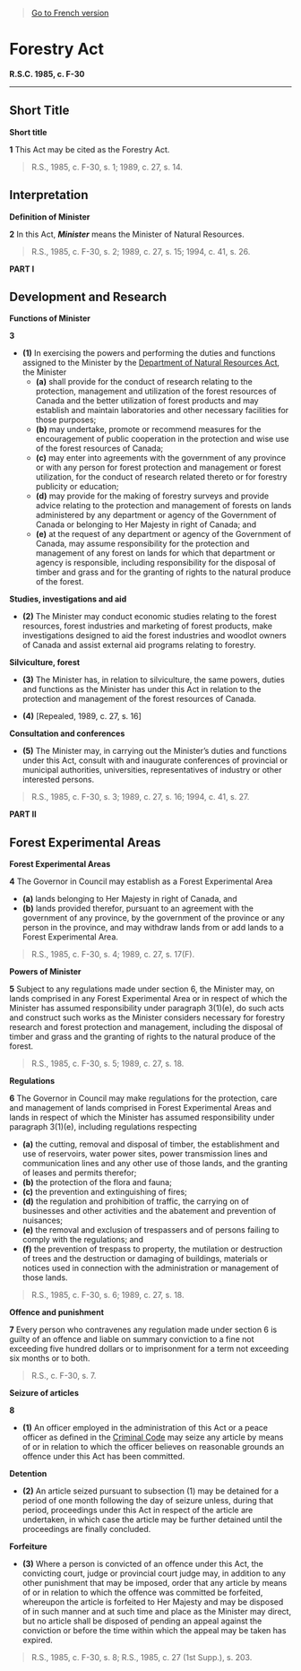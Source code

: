 > [Go to French version](/fr/Lois/Lois%20révisées%20du%20Canada/F/F-30.md)

# Forestry Act

**R.S.C. 1985, c. F-30**


----------



## Short Title



**Short title**

**1** This Act may be cited as the Forestry Act.
> R.S., 1985, c. F-30, s. 1; 1989, c. 27, s. 14.





## Interpretation



**Definition of Minister**

**2** In this Act, ***Minister*** means the Minister of Natural Resources.
> R.S., 1985, c. F-30, s. 2; 1989, c. 27, s. 15; 1994, c. 41, s. 26.





**PART I** 
## Development and Research



**Functions of Minister**

**3** 

- **(1)** In exercising the powers and performing the duties and functions assigned to the Minister by the [Department of Natural Resources Act](/en/Acts/Statutes%20of%20Canada/1994/c.%2041.md), the Minister
	- **(a)** shall provide for the conduct of research relating to the protection, management and utilization of the forest resources of Canada and the better utilization of forest products and may establish and maintain laboratories and other necessary facilities for those purposes;
	- **(b)** may undertake, promote or recommend measures for the encouragement of public cooperation in the protection and wise use of the forest resources of Canada;
	- **(c)** may enter into agreements with the government of any province or with any person for forest protection and management or forest utilization, for the conduct of research related thereto or for forestry publicity or education;
	- **(d)** may provide for the making of forestry surveys and provide advice relating to the protection and management of forests on lands administered by any department or agency of the Government of Canada or belonging to Her Majesty in right of Canada; and
	- **(e)** at the request of any department or agency of the Government of Canada, may assume responsibility for the protection and management of any forest on lands for which that department or agency is responsible, including responsibility for the disposal of timber and grass and for the granting of rights to the natural produce of the forest.

**Studies, investigations and aid**

- **(2)** The Minister may conduct economic studies relating to the forest resources, forest industries and marketing of forest products, make investigations designed to aid the forest industries and woodlot owners of Canada and assist external aid programs relating to forestry.

**Silviculture, forest**

- **(3)** The Minister has, in relation to silviculture, the same powers, duties and functions as the Minister has under this Act in relation to the protection and management of the forest resources of Canada.

- **(4)** [Repealed, 1989, c. 27, s. 16]

**Consultation and conferences**

- **(5)** The Minister may, in carrying out the Minister’s duties and functions under this Act, consult with and inaugurate conferences of provincial or municipal authorities, universities, representatives of industry or other interested persons.
> R.S., 1985, c. F-30, s. 3; 1989, c. 27, s. 16; 1994, c. 41, s. 27.





**PART II** 
## Forest Experimental Areas



**Forest Experimental Areas**

**4** The Governor in Council may establish as a Forest Experimental Area
- **(a)** lands belonging to Her Majesty in right of Canada, and
- **(b)** lands provided therefor, pursuant to an agreement with the government of any province, by the government of the province or any person in the province,
and may withdraw lands from or add lands to a Forest Experimental Area.
> R.S., 1985, c. F-30, s. 4; 1989, c. 27, s. 17(F).





**Powers of Minister**

**5** Subject to any regulations made under section 6, the Minister may, on lands comprised in any Forest Experimental Area or in respect of which the Minister has assumed responsibility under paragraph 3(1)(e), do such acts and construct such works as the Minister considers necessary for forestry research and forest protection and management, including the disposal of timber and grass and the granting of rights to the natural produce of the forest.
> R.S., 1985, c. F-30, s. 5; 1989, c. 27, s. 18.





**Regulations**

**6** The Governor in Council may make regulations for the protection, care and management of lands comprised in Forest Experimental Areas and lands in respect of which the Minister has assumed responsibility under paragraph 3(1)(e), including regulations respecting
- **(a)** the cutting, removal and disposal of timber, the establishment and use of reservoirs, water power sites, power transmission lines and communication lines and any other use of those lands, and the granting of leases and permits therefor;
- **(b)** the protection of the flora and fauna;
- **(c)** the prevention and extinguishing of fires;
- **(d)** the regulation and prohibition of traffic, the carrying on of businesses and other activities and the abatement and prevention of nuisances;
- **(e)** the removal and exclusion of trespassers and of persons failing to comply with the regulations; and
- **(f)** the prevention of trespass to property, the mutilation or destruction of trees and the destruction or damaging of buildings, materials or notices used in connection with the administration or management of those lands.
> R.S., 1985, c. F-30, s. 6; 1989, c. 27, s. 18.





**Offence and punishment**

**7** Every person who contravenes any regulation made under section 6 is guilty of an offence and liable on summary conviction to a fine not exceeding five hundred dollars or to imprisonment for a term not exceeding six months or to both.
> R.S., c. F-30, s. 7.





**Seizure of articles**

**8** 

- **(1)** An officer employed in the administration of this Act or a peace officer as defined in the [Criminal Code](/en/Acts/Revised%20Statutes%20of%20Canada/C/C-46.md) may seize any article by means of or in relation to which the officer believes on reasonable grounds an offence under this Act has been committed.

**Detention**

- **(2)** An article seized pursuant to subsection (1) may be detained for a period of one month following the day of seizure unless, during that period, proceedings under this Act in respect of the article are undertaken, in which case the article may be further detained until the proceedings are finally concluded.

**Forfeiture**

- **(3)** Where a person is convicted of an offence under this Act, the convicting court, judge or provincial court judge may, in addition to any other punishment that may be imposed, order that any article by means of or in relation to which the offence was committed be forfeited, whereupon the article is forfeited to Her Majesty and may be disposed of in such manner and at such time and place as the Minister may direct, but no article shall be disposed of pending an appeal against the conviction or before the time within which the appeal may be taken has expired.
> R.S., 1985, c. F-30, s. 8; R.S., 1985, c. 27 (1st Supp.), s. 203.



